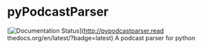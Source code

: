 # pyPodcastParser
[![Documentation Status](https://readthedocs.org/projects/pypodcastparser/badge/?version=latest)](http://pypodcastparser.read
thedocs.org/en/latest/?badge=latest)
A podcast parser for python
